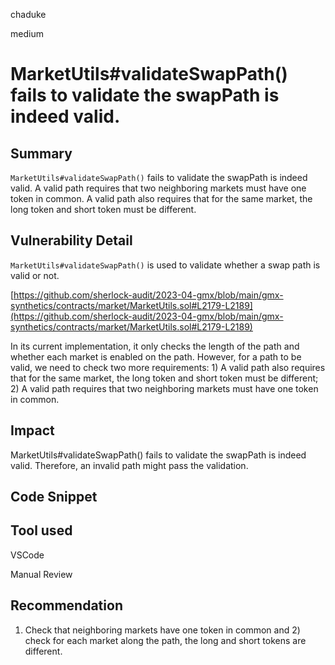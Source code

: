 chaduke

medium

# MarketUtils#validateSwapPath() fails to validate the swapPath is indeed valid.

## Summary
``MarketUtils#validateSwapPath()`` fails to validate the swapPath is indeed valid. A valid path requires that two neighboring markets must have one token in common. A valid path also requires that for the same market, the long token and short token must be different. 

## Vulnerability Detail
``MarketUtils#validateSwapPath()`` is used to validate whether a swap path is valid or not.

[https://github.com/sherlock-audit/2023-04-gmx/blob/main/gmx-synthetics/contracts/market/MarketUtils.sol#L2179-L2189](https://github.com/sherlock-audit/2023-04-gmx/blob/main/gmx-synthetics/contracts/market/MarketUtils.sol#L2179-L2189)

In its current implementation, it only checks the length of the path and whether each market is enabled on the path. However, for a path to be valid, we need to check two more requirements: 1) A valid path also requires that for the same market, the long token and short token must be different; 2) A valid path requires that two neighboring markets must have one token in common.


## Impact
MarketUtils#validateSwapPath() fails to validate the swapPath is indeed valid. Therefore, an invalid path might pass the validation. 

## Code Snippet

## Tool used
VSCode

Manual Review

## Recommendation
1) Check that neighboring markets have one token in common and 2) check for each market along the path, the long and short tokens are different. 
